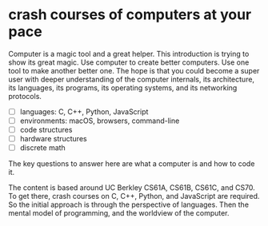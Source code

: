 # crash courses of computers at your pace

Computer is a magic tool and a great helper. This introduction is trying to show its great magic. Use computer to create better computers. Use one tool to make another better one. The hope is that you could become a super user with deeper understanding of the computer internals, its architecture, its languages, its programs, its operating systems, and its networking protocols.

- [ ] languages: C, C++, Python, JavaScript
- [ ] environments: macOS, browsers, command-line
- [ ] code structures
- [ ] hardware structures
- [ ] discrete math

The key questions to answer here are what a computer is and how to code it.

The content is based around UC Berkley CS61A, CS61B, CS61C, and CS70. To get there, crash courses on C, C++, Python, and JavaScript are required. So the initial approach is through the perspective of languages. Then the mental model of programming, and the worldview of the computer.


